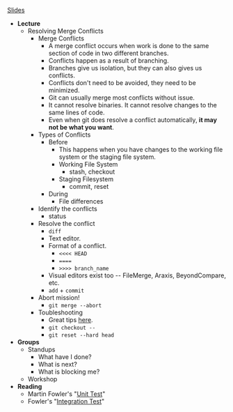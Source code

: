 [Slides](https://docs.google.com/presentation/d/1EjyZvrj3YV49EQTECUiCHoek30wiEHxvxBe4ztMyHz8/edit?usp=sharing)

* **Lecture**
    * Resolving Merge Conflicts
        * Merge Conflicts
            * A merge conflict occurs when work is done to the same section of code in two different branches.
            * Conflicts happen as a result of branching.
            * Branches give us isolation, but they can also gives us conflicts.
            * Conflicts don't need to be avoided, they need to be minimized.
            * Git can usually merge most conflicts without issue.
            * It cannot resolve binaries. It cannot resolve changes to the same lines of code.
            * Even when git does resolve a conflict automatically, **it may not be what you want**.
        * Types of Conflicts
            * Before
                * This happens when you have changes to the working file system or the staging file system.
                * Working File System
                    * stash, checkout
                * Staging Filesystem
                    * commit, reset
            * During
                * File differences
        * Identify the conflicts
            * status
        * Resolve the conflict
            * `diff`
            * Text editor.
            * Format of a conflict.
                * `<<<< HEAD`
                * `====`
                * `>>>> branch_name`
            * Visual editors exist too -- FileMerge, Araxis, BeyondCompare, etc.
            * `add` + `commit`
        * Abort mission!
            * `git merge --abort`
        * Toubleshooting
            * Great tips [here](https://www.atlassian.com/git/tutorials/using-branches/merge-conflicts).
            * `git checkout --`
            * `git reset --hard head`
* **Groups**
    * Standups
        * What have I done?
        * What is next?
        * What is blocking me?
    * Workshop
* **Reading**
    * Martin Fowler's "[Unit Test](https://martinfowler.com/bliki/UnitTest.html)"
    * Fowler's "[Integration Test](https://martinfowler.com/bliki/IntegrationTest.html)"
